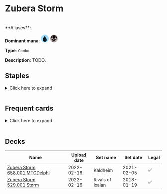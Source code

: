 <!-- This page is automatically generated by Myr: do not update it manually. Changes directly applied here will be lost. -->
# Zubera Storm
<br/>
**Aliases**: 

**Dominant mana**: <img src="../resources/images/mana/U.png" width="25"/> <img src="../resources/images/mana/B.png" width="25"/>

**Type**: `Combo`

**Description**: TODO.

## **Staples**

<details>
  <summary>Click here to expand</summary>
<a href="https://scryfall.com/card/ddp/46/bloodthrone-vampire"><img src="https://c1.scryfall.com/file/scryfall-cards/normal/front/e/e/ee7354fe-fb76-4196-a69b-0916af73bf45.jpg?1593095696" width="300"/></a>
<a href="https://scryfall.com/card/exo/55/culling-the-weak"><img src="https://c1.scryfall.com/file/scryfall-cards/normal/front/5/0/50c33f18-0a5c-4e46-ab0d-6e450915594f.jpg?1562087832" width="300"/></a>
<a href="https://scryfall.com/card/a25/82/dark-ritual"><img src="https://c1.scryfall.com/file/scryfall-cards/normal/front/9/5/95f27eeb-6f14-4db3-adb9-9be5ed76b34b.jpg?1618695764" width="300"/></a>
<a href="https://scryfall.com/card/chk/166/ember-fist-zubera"><img src="https://c1.scryfall.com/file/scryfall-cards/normal/front/0/1/0150e3f0-237e-4669-9401-d2cd08e86387.jpg?1562757079" width="300"/></a>
<a href="https://scryfall.com/card/jmp/230/exhume"><img src="https://c1.scryfall.com/file/scryfall-cards/normal/front/5/f/5f1cdcba-a04a-4a2f-8bc1-0dd7fa03754d.jpg?1600714444" width="300"/></a>
<a href="https://scryfall.com/card/chk/61/floating-dream-zubera"><img src="https://c1.scryfall.com/file/scryfall-cards/normal/front/6/3/63ea55a8-6c21-4cc1-a2c4-86cd60cddced.jpg?1562761015" width="300"/></a>
<a href="https://scryfall.com/card/tpr/225/lotus-petal"><img src="https://c1.scryfall.com/file/scryfall-cards/normal/front/f/8/f85ab5f9-508e-45de-8fa1-ce1f16552ffc.jpg?1562432227" width="300"/></a>
<a href="https://scryfall.com/card/rav/105/shred-memory"><img src="https://c1.scryfall.com/file/scryfall-cards/normal/front/e/3/e38192e5-814f-4269-bae8-13867a73e7fa.jpg?1598915176" width="300"/></a>
<a href="https://scryfall.com/card/cmr/151/supernatural-stamina"><img src="https://c1.scryfall.com/file/scryfall-cards/normal/front/c/e/ce15ab0b-c70d-4ac0-a6ee-dbd31736ce1f.jpg?1608909963" width="300"/></a>
<a href="https://scryfall.com/card/dka/77/undying-evil"><img src="https://c1.scryfall.com/file/scryfall-cards/normal/front/3/2/325f2243-54fd-484b-a742-166cea7ec179.jpg?1562906805" width="300"/></a>
<a href="https://scryfall.com/card/mh1/113/unearth"><img src="https://c1.scryfall.com/file/scryfall-cards/normal/front/b/6/b62abd0c-ec3e-45d7-989d-da269812aeef.jpg?1562201767" width="300"/></a>
<a href="https://scryfall.com/card/cmr/158/viscera-seer"><img src="https://c1.scryfall.com/file/scryfall-cards/normal/front/d/4/d49203dd-89b6-4e91-b3ff-5f9f5ce981f8.jpg?1608910025" width="300"/></a>
</details><br/>

## **Frequent cards**

<details>
  <summary>Click here to expand</summary>
<a href="https://scryfall.com/card/vma/106/cabal-ritual"><img src="https://c1.scryfall.com/file/scryfall-cards/normal/front/a/5/a5d85875-22da-4054-ae42-e85b472a6d5d.jpg?1562928510" width="300"/></a>
<a href="https://scryfall.com/card/khm/84/demonic-gifts"><img src="https://c1.scryfall.com/file/scryfall-cards/normal/front/3/f/3f23c487-ac4a-475b-ad5e-ec6f8678e668.jpg?1631047801" width="300"/></a>
<a href="https://scryfall.com/card/soi/78/pieces-of-the-puzzle"><img src="https://c1.scryfall.com/file/scryfall-cards/normal/front/6/9/69204c83-2e43-4ca1-a4cd-d75399a7d6dd.jpg?1576384174" width="300"/></a>
</details><br/>

## **Decks**

| Name | Upload date | Set name | Set date | Legal |
| -----| ----------- | -------- | -------- | ----- |
| [Zubera Storm 658.001.MTGDelphi](https://www.mtggoldfish.com/deck/4618707) | 2022-02-16 | Kaldheim | 2021-02-05 | ✅ |
| [Zubera Storm 529.001.Størm](https://www.mtggoldfish.com/deck/4618698) | 2022-02-16 | Rivals of Ixalan | 2018-01-19 | ✅ |


